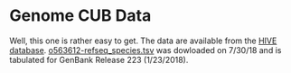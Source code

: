 # Genome CUB Data

Well, this one is rather easy to get. The data are available from the [HIVE
database](hive.biochemistry.gwu.edu/review/codon).
[o563612-refseq_species.tsv](targets/genome/o563612-refseq_species.tsv) was
dowloaded on 7/30/18 and is tabulated for GenBank Release 223 (1/23/2018).
